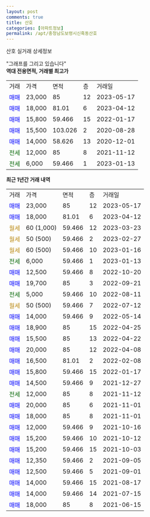 ```yaml
---
layout: post
comments: true
title: 산호
categories: [아파트정보]
permalink: /apt/충청남도보령시신흑동산호
---
```


산호 실거래 상세정보

<script type="text/javascript">
  google.charts.load('current', {'packages':['line', 'corechart']});
  google.charts.setOnLoadCallback(drawChart);

  function drawChart() {
    var data = new google.visualization.DataTable();
    data.addColumn('date', '거래일');
    data.addColumn('number', "매매");
    data.addColumn('number', "전세");
    data.addColumn('number', "전매");

    data.addRows([[new Date(Date.parse("2023-05-17")), 23000, null, null], [new Date(Date.parse("2023-04-12")), 18000, null, null], [new Date(Date.parse("2023-03-23")), null, null, null], [new Date(Date.parse("2023-02-27")), null, null, null], [new Date(Date.parse("2023-01-16")), null, null, null], [new Date(Date.parse("2023-01-13")), null, 6000, null], [new Date(Date.parse("2022-10-20")), 12500, null, null], [new Date(Date.parse("2022-09-21")), 19700, null, null], [new Date(Date.parse("2022-08-11")), null, 5000, null], [new Date(Date.parse("2022-07-12")), null, null, null], [new Date(Date.parse("2022-05-14")), 14000, null, null], [new Date(Date.parse("2022-04-25")), 18900, null, null], [new Date(Date.parse("2022-04-22")), 15500, null, null], [new Date(Date.parse("2022-04-08")), 20000, null, null], [new Date(Date.parse("2022-02-08")), 16500, null, null], [new Date(Date.parse("2022-01-17")), 15800, null, null], [new Date(Date.parse("2021-12-27")), 14500, null, null], [new Date(Date.parse("2021-11-12")), null, 12000, null], [new Date(Date.parse("2021-11-01")), 20000, null, null], [new Date(Date.parse("2021-11-01")), 18000, null, null], [new Date(Date.parse("2021-10-16")), 12000, null, null], [new Date(Date.parse("2021-10-12")), 15200, null, null], [new Date(Date.parse("2021-10-03")), 15200, null, null], [new Date(Date.parse("2021-09-05")), 12350, null, null], [new Date(Date.parse("2021-09-01")), 12500, null, null], [new Date(Date.parse("2021-08-17")), 14000, null, null], [new Date(Date.parse("2021-07-15")), 14000, null, null], [new Date(Date.parse("2021-06-15")), 18000, null, null]]);

    var options = {
      hAxis: {
        format: 'yyyy/MM/dd'
      },    
      lineWidth: 0,
      pointsVisible: true,    
      title: '최근 1년간 유형별 실거래가 분포',
      legend: { position: 'bottom' }
    };

    var formatter = new google.visualization.NumberFormat({pattern:'###,###'} );
    formatter.format(data, 1);
    formatter.format(data, 2);
    
    setTimeout(function() {
        var chart = new google.visualization.LineChart(document.getElementById('columnchart_material'));
        chart.draw(data, (options));
        document.getElementById('loading').style.display = 'none';
    }, 200);
  }
</script>


<div id="loading" style="z-index:20; display: block; margin-left: 0px">"그래프를 그리고 있습니다"</div>
<div id="columnchart_material" style="width: 95%; margin-left: 0px; display: block"></div>
<!-- contents start -->
<b>역대 전용면적, 거래별 최고가</b>
<table class="sortable">
    <tr>
      <td>거래</td>
      <td>가격</td>
      <td>면적</td>
      <td>층</td>
      <td>거래일</td>
    </tr>
        <tr>
          <td><a style="color: blue">매매</a></td>
          <td>23,000</td>
          <td>85</td>
          <td>12</td>
          <td>2023-05-17</td>
        </tr>            <tr>
          <td><a style="color: blue">매매</a></td>
          <td>18,000</td>
          <td>81.01</td>
          <td>6</td>
          <td>2023-04-12</td>
        </tr>            <tr>
          <td><a style="color: blue">매매</a></td>
          <td>15,800</td>
          <td>59.466</td>
          <td>15</td>
          <td>2022-01-17</td>
        </tr>            <tr>
          <td><a style="color: blue">매매</a></td>
          <td>15,500</td>
          <td>103.026</td>
          <td>2</td>
          <td>2020-08-28</td>
        </tr>            <tr>
          <td><a style="color: blue">매매</a></td>
          <td>14,000</td>
          <td>58.626</td>
          <td>13</td>
          <td>2020-12-01</td>
        </tr>        
        <tr>
              <td><a style="color: darkgreen">전세</a></td>
              <td>12,000</td>
              <td>85</td>
              <td>8</td>
              <td>2021-11-12</td>
            </tr>            <tr>
              <td><a style="color: darkgreen">전세</a></td>
              <td>6,000</td>
              <td>59.466</td>
              <td>1</td>
              <td>2023-01-13</td>
            </tr>        
    
</table>

<b>최근 1년간 거래 내역</b>

<table class="sortable">
    <tr>
      <td>거래</td>
      <td>가격</td>
      <td>면적</td>
      <td>층</td>
      <td>거래일</td>
    </tr>
    <tr>
      <td><a style="color: blue">매매</a></td>
      <td>23,000</td>
      <td>85</td>
      <td>12</td>
      <td>2023-05-17</td>
    </tr>          <tr>
      <td><a style="color: blue">매매</a></td>
      <td>18,000</td>
      <td>81.01</td>
      <td>6</td>
      <td>2023-04-12</td>
    </tr>          <tr>
      <td><a style="color: darkgoldenrod">월세</a></td>
      <td>60 (1,000)</td>
      <td>59.466</td>
      <td>12</td>
      <td>2023-03-23</td>
    </tr>          <tr>
      <td><a style="color: darkgoldenrod">월세</a></td>
      <td>50 (500)</td>
      <td>59.466</td>
      <td>2</td>
      <td>2023-02-27</td>
    </tr>          <tr>
      <td><a style="color: darkgoldenrod">월세</a></td>
      <td>60 (500)</td>
      <td>59.466</td>
      <td>10</td>
      <td>2023-01-16</td>
    </tr>          <tr>
      <td><a style="color: darkgreen">전세</a></td>
      <td>6,000</td>
      <td>59.466</td>
      <td>1</td>
      <td>2023-01-13</td>
    </tr>          <tr>
      <td><a style="color: blue">매매</a></td>
      <td>12,500</td>
      <td>59.466</td>
      <td>8</td>
      <td>2022-10-20</td>
    </tr>          <tr>
      <td><a style="color: blue">매매</a></td>
      <td>19,700</td>
      <td>85</td>
      <td>3</td>
      <td>2022-09-21</td>
    </tr>          <tr>
      <td><a style="color: darkgreen">전세</a></td>
      <td>5,000</td>
      <td>59.466</td>
      <td>10</td>
      <td>2022-08-11</td>
    </tr>          <tr>
      <td><a style="color: darkgoldenrod">월세</a></td>
      <td>50 (500)</td>
      <td>59.466</td>
      <td>7</td>
      <td>2022-07-12</td>
    </tr>          <tr>
      <td><a style="color: blue">매매</a></td>
      <td>14,000</td>
      <td>59.466</td>
      <td>9</td>
      <td>2022-05-14</td>
    </tr>          <tr>
      <td><a style="color: blue">매매</a></td>
      <td>18,900</td>
      <td>85</td>
      <td>15</td>
      <td>2022-04-25</td>
    </tr>          <tr>
      <td><a style="color: blue">매매</a></td>
      <td>15,500</td>
      <td>85</td>
      <td>13</td>
      <td>2022-04-22</td>
    </tr>          <tr>
      <td><a style="color: blue">매매</a></td>
      <td>20,000</td>
      <td>85</td>
      <td>12</td>
      <td>2022-04-08</td>
    </tr>          <tr>
      <td><a style="color: blue">매매</a></td>
      <td>16,500</td>
      <td>81.01</td>
      <td>2</td>
      <td>2022-02-08</td>
    </tr>          <tr>
      <td><a style="color: blue">매매</a></td>
      <td>15,800</td>
      <td>59.466</td>
      <td>15</td>
      <td>2022-01-17</td>
    </tr>          <tr>
      <td><a style="color: blue">매매</a></td>
      <td>14,500</td>
      <td>59.466</td>
      <td>9</td>
      <td>2021-12-27</td>
    </tr>          <tr>
      <td><a style="color: darkgreen">전세</a></td>
      <td>12,000</td>
      <td>85</td>
      <td>8</td>
      <td>2021-11-12</td>
    </tr>          <tr>
      <td><a style="color: blue">매매</a></td>
      <td>20,000</td>
      <td>85</td>
      <td>6</td>
      <td>2021-11-01</td>
    </tr>          <tr>
      <td><a style="color: blue">매매</a></td>
      <td>18,000</td>
      <td>85</td>
      <td>8</td>
      <td>2021-11-01</td>
    </tr>          <tr>
      <td><a style="color: blue">매매</a></td>
      <td>12,000</td>
      <td>59.466</td>
      <td>9</td>
      <td>2021-10-16</td>
    </tr>          <tr>
      <td><a style="color: blue">매매</a></td>
      <td>15,200</td>
      <td>59.466</td>
      <td>10</td>
      <td>2021-10-12</td>
    </tr>          <tr>
      <td><a style="color: blue">매매</a></td>
      <td>15,200</td>
      <td>59.466</td>
      <td>15</td>
      <td>2021-10-03</td>
    </tr>          <tr>
      <td><a style="color: blue">매매</a></td>
      <td>12,350</td>
      <td>59.466</td>
      <td>2</td>
      <td>2021-09-05</td>
    </tr>          <tr>
      <td><a style="color: blue">매매</a></td>
      <td>12,500</td>
      <td>59.466</td>
      <td>5</td>
      <td>2021-09-01</td>
    </tr>          <tr>
      <td><a style="color: blue">매매</a></td>
      <td>14,000</td>
      <td>59.466</td>
      <td>15</td>
      <td>2021-08-17</td>
    </tr>          <tr>
      <td><a style="color: blue">매매</a></td>
      <td>14,000</td>
      <td>59.466</td>
      <td>14</td>
      <td>2021-07-15</td>
    </tr>          <tr>
      <td><a style="color: blue">매매</a></td>
      <td>18,000</td>
      <td>85</td>
      <td>8</td>
      <td>2021-06-15</td>
    </tr>      </table>
<!-- contents end -->    

